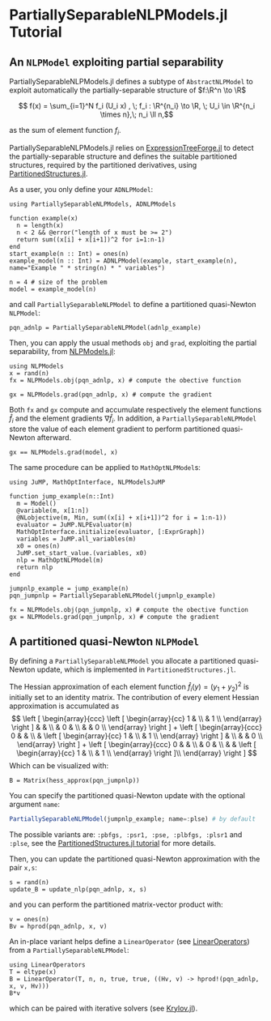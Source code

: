 # PartiallySeparableNLPModels.jl Tutorial

## An `NLPModel` exploiting partial separability
PartiallySeparableNLPModels.jl defines a subtype of `AbstractNLPModel` to exploit automatically the partially-separable structure of $f:\R^n \to \R$
```math
 f(x) = \sum_{i=1}^N f_i (U_i x) , \; f_i : \R^{n_i} \to \R, \; U_i \in \R^{n_i \times n},\; n_i \ll n,
```
as the sum of element function $f_i$.

PartiallySeparableNLPModels.jl relies on [ExpressionTreeForge.jl](https://github.com/JuliaSmoothOptimizers/ExpressionTreeForge.jl) to detect the partially-separable structure and defines the suitable partitioned structures, required by the partitioned derivatives, using [PartitionedStructures.jl](https://github.com/paraynaud/PartitionedStructures.jl).

As a user, you only define your `ADNLPModel`:
```@example PSNLP
using PartiallySeparableNLPModels, ADNLPModels

function example(x)
  n = length(x)
  n < 2 && @error("length of x must be >= 2")
  return sum((x[i] + x[i+1])^2 for i=1:n-1)
end 
start_example(n :: Int) = ones(n)
example_model(n :: Int) = ADNLPModel(example, start_example(n), name="Example " * string(n) * " variables")

n = 4 # size of the problem
model = example_model(n)
```
and call `PartiallySeparableNLPModel` to define a partitioned quasi-Newton `NLPModel`:
```@example PSNLP
pqn_adnlp = PartiallySeparableNLPModel(adnlp_example)
```

Then, you can apply the usual methods `obj` and `grad`, exploiting the partial separability, from [NLPModels.jl](https://github.com/JuliaSmoothOptimizers/NLPModels.jl):
```@example PSNLP
using NLPModels
x = rand(n)
fx = NLPModels.obj(pqn_adnlp, x) # compute the obective function
```

```@example PSNLP
gx = NLPModels.grad(pqn_adnlp, x) # compute the gradient
```
Both `fx` and `gx` compute and accumulate respectively the element functions $\hat{f}_i$ and the element gradients $\nabla \hat{f}_i$.
In addition, a `PartiallySeparableNLPModel` store the value of each element gradient to perform partitioned quasi-Newton afterward. 

```@example PSNLP
gx == NLPModels.grad(model, x)
```

The same procedure can be applied to `MathOptNLPModel`s:
```@example PSNLP
using JuMP, MathOptInterface, NLPModelsJuMP

function jump_example(n::Int)
  m = Model()
  @variable(m, x[1:n])
  @NLobjective(m, Min, sum((x[i] + x[i+1])^2 for i = 1:n-1))
  evaluator = JuMP.NLPEvaluator(m)
  MathOptInterface.initialize(evaluator, [:ExprGraph])
  variables = JuMP.all_variables(m)
  x0 = ones(n)
  JuMP.set_start_value.(variables, x0)
  nlp = MathOptNLPModel(m)
  return nlp
end

jumpnlp_example = jump_example(n)
pqn_jumpnlp = PartiallySeparableNLPModel(jumpnlp_example)

fx = NLPModels.obj(pqn_jumpnlp, x) # compute the obective function
gx = NLPModels.grad(pqn_jumpnlp, x) # compute the gradient
```

## A partitioned quasi-Newton `NLPModel`
By defining a `PartiallySeparableNLPModel` you allocate a partitioned quasi-Newton update, which is implemented in `PartitionedStructures.jl`.

The Hessian approximation of each element function $\hat{f}_i (y) = (y_1 + y_2)^2$ is initially set to an identity matrix. 
The contribution of every element Hessian approximation is accumulated as
$$
\left [
\begin{array}{ccc}
  \left [ \begin{array}{cc}
    1 & \\
    & 1 \\ 
  \end{array} \right ] & & \\
  & 0 & \\
  & & 0 \\
\end{array}
\right ] 
+ 
\left [
\begin{array}{ccc}
  0 & & \\
  & \left [ \begin{array}{cc}
    1 & \\
    & 1 \\ 
  \end{array} \right ] & \\
  & & 0 \\
\end{array}
\right ]
+ 
\left [
\begin{array}{ccc}
  0 & & \\
  & 0 & \\
  & & \left [ \begin{array}{cc}
    1 & \\
    & 1 \\ 
  \end{array} \right ]\\
\end{array}
\right ]
$$
Which can be visualized with:
```@example PSNLP
B = Matrix(hess_approx(pqn_jumpnlp))
```

You can specify the partitioned quasi-Newton update with the optional argument `name`:
```julia
PartiallySeparableNLPModel(jumpnlp_example; name=:plse) # by default
```
The possible variants are: `:pbfgs, :psr1, :pse, :plbfgs, :plsr1` and `:plse`, see the [PartitionedStructures.jl tutorial](https://juliasmoothoptimizers.github.io/PartitionedStructures.jl/dev/tutorial/) for more details.

Then, you can update the partitioned quasi-Newton approximation with the pair `x,s`:
```@example PSNLP
s = rand(n)
update_B = update_nlp(pqn_adnlp, x, s)
```
and you can perform the partitioned matrix-vector product with:
```@example PSNLP
v = ones(n)
Bv = hprod(pqn_adnlp, x, v)
```

An in-place variant helps define a `LinearOperator` (see [LinearOperators](https://github.com/JuliaSmoothOptimizers/LinearOperators.jl)) from a `PartiallySeparableNLPModel`:
```@example PSNLP
using LinearOperators
T = eltype(x)
B = LinearOperator(T, n, n, true, true, ((Hv, v) -> hprod!(pqn_adnlp, x, v, Hv)))
B*v
```
which can be paired with iterative solvers (see [Krylov.jl](https://github.com/JuliaSmoothOptimizers/Krylov.jl)).